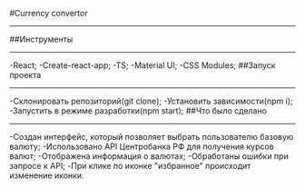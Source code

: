 #Currency convertor
***
##Инструменты
***
-React;
-Create-react-app;
-TS;
-Material UI;
-CSS Modules;
##Запуск проекта
***
-Склонировать репозиторий(git clone);
-Установить зависимости(npm i);
-Запустить в режиме разработки(npm start);
##Что было сделано
***
-Создан интерфейс, который позволяет выбрать пользователю базовую валюту;
-Использовано API Центробанка РФ для получения курсов валют;
-Отображена информация о валютах;
-Обработаны ошибки при запросе к API;
-При клике по иконке "избранное" происходит изменение иконки.